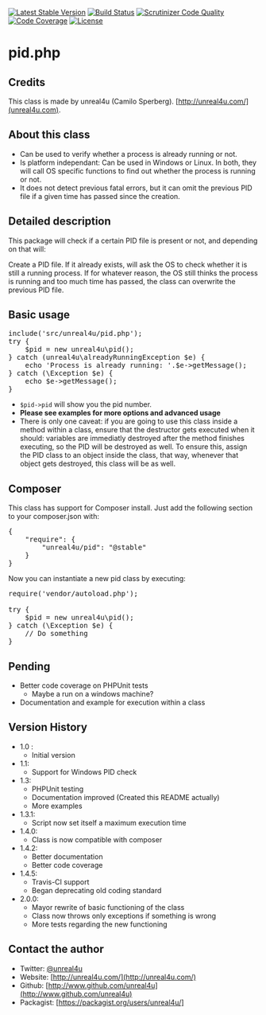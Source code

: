 [![Latest Stable Version](https://poser.pugx.org/unreal4u/pid/v/stable.png)](https://packagist.org/packages/unreal4u/pid)
[![Build Status](https://travis-ci.org/unreal4u/pid.png?branch=master)](https://travis-ci.org/unreal4u/pid)
[![Scrutinizer Code Quality](https://scrutinizer-ci.com/g/unreal4u/pid/badges/quality-score.png?s=250617550b830844374c830e955dfbdd31df3c11)](https://scrutinizer-ci.com/g/unreal4u/pid/)
[![Code Coverage](https://scrutinizer-ci.com/g/unreal4u/pid/badges/coverage.png?s=69f58ff3d306565bcde70c045878420f7bbdbd29)](https://scrutinizer-ci.com/g/unreal4u/pid/)
[![License](https://poser.pugx.org/unreal4u/pid/license.png)](https://packagist.org/packages/unreal4u/pid)

pid.php
======

Credits
--------

This class is made by unreal4u (Camilo Sperberg). [http://unreal4u.com/](unreal4u.com).

About this class
--------

* Can be used to verify whether a process is already running or not.
* Is platform independant: Can be used in Windows or Linux. In both, they will call OS specific functions to find out whether the process is running or not.
* It does not detect previous fatal errors, but it can omit the previous PID file if a given time has passed since the creation.

Detailed description
---------

This package will check if a certain PID file is present or not, and depending on that will:

Create a PID file.
If it already exists, will ask the OS to check whether it is still a running process.
If for whatever reason, the OS still thinks the process is running and too much time has passed, the class can overwrite the previous PID file.

Basic usage
----------

<pre>include('src/unreal4u/pid.php');
try {
    $pid = new unreal4u\pid();
} catch (unreal4u\alreadyRunningException $e) {
    echo 'Process is already running: '.$e->getMessage();
} catch (\Exception $e) {
    echo $e->getMessage();
}
</pre>
* `$pid->pid` will show you the pid number.
* **Please see examples for more options and advanced usage**
* There is only one caveat: if you are going to use this class inside a method within a class, ensure that the destructor gets executed when it should: variables are immediatly destroyed after the method finishes executing, so the PID will be destroyed as well. To ensure this, assign the PID class to an object inside the class, that way, whenever that object gets destroyed, this class will be as well.

Composer
----------

This class has support for Composer install. Just add the following section to your composer.json with:

<pre>
{
    "require": {
        "unreal4u/pid": "@stable"
    }
}
</pre>

Now you can instantiate a new pid class by executing:

<pre>
require('vendor/autoload.php');

try {
    $pid = new unreal4u\pid();
} catch (\Exception $e) {
    // Do something
}
</pre>

Pending
---------
* Better code coverage on PHPUnit tests
    * Maybe a run on a windows machine?
* Documentation and example for execution within a class

Version History
----------

* 1.0 :
    * Initial version
* 1.1:
    * Support for Windows PID check
* 1.3:
    * PHPUnit testing
    * Documentation improved (Created this README actually)
    * More examples
* 1.3.1:
    * Script now set itself a maximum execution time
* 1.4.0:
    * Class is now compatible with composer
* 1.4.2:
    * Better documentation
    * Better code coverage
* 1.4.5:
    * Travis-CI support
    * Began deprecating old coding standard
* 2.0.0:
    * Mayor rewrite of basic functioning of the class
    * Class now throws only exceptions if something is wrong
    * More tests regarding the new functioning

Contact the author
-------

* Twitter:   [@unreal4u](http://twitter.com/unreal4u)
* Website:   [http://unreal4u.com/](http://unreal4u.com/)
* Github:    [http://www.github.com/unreal4u](http://www.github.com/unreal4u)
* Packagist: [https://packagist.org/users/unreal4u/]
